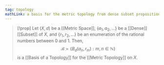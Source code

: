 ```yaml
---
tag: topology
mathLink: a basis for the metric topology from dense subset proposition
---
```

>[!prop]
Let $(X,d)$ be a [[Metric Space]], $\{a_{1},a_{2},\ldots\}$ be a [[Dense]] [[Subset]] of $X$, and $\{r_{1},r_{2},\ldots\}$ be an enumeration of the rational numbers between $0$ and $1$. Then,
$$\mathcal{B}=\{B_{d}(a_{n},r_{m}):m,n\in \mathbb{N}\}$$
is a [[Basis of a Topology]] for the [[Metric Topology]] on $X$.